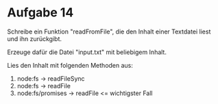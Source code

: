 # Aufgabe 14

Schreibe ein Funktion "readFromFile", die den Inhalt einer Textdatei liest und ihn zurückgibt.

Erzeuge dafür die Datei "input.txt" mit beliebigem Inhalt.

Lies den Inhalt mit folgenden Methoden aus:

1. node:fs -> readFileSync
2. node:fs -> readFile
3. node:fs/promises -> readFile <= wichtigster Fall